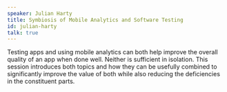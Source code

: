 ```yaml
---
speaker: Julian Harty
title: Symbiosis of Mobile Analytics and Software Testing
id: julian-harty
talk: true
---
```

Testing apps and using mobile analytics can both help improve the overall quality of an app when done well. Neither is sufficient in isolation. This session introduces both topics and how they can be usefully combined to significantly improve the value of both while also reducing the deficiencies in the constituent parts. 
